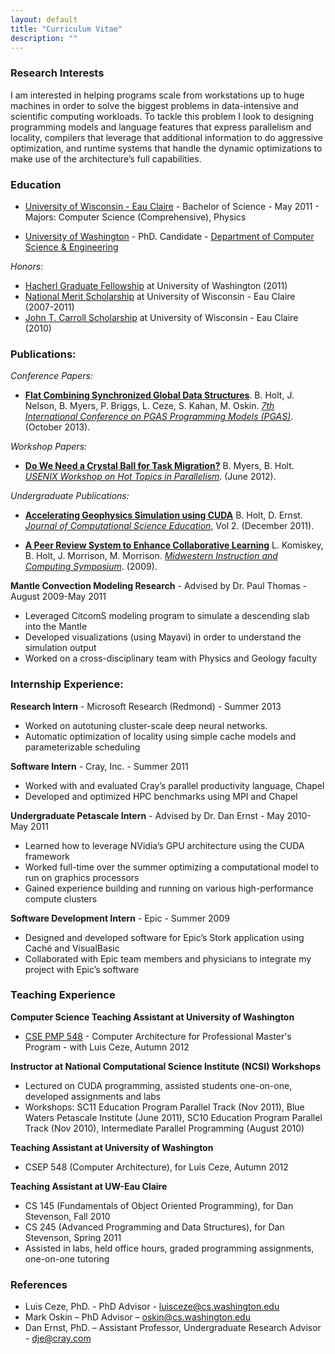 ```yaml
---
layout: default
title: "Curriculum Vitae"
description: ""
---
```


### Research Interests
I am interested in helping programs scale from workstations up to huge machines in order to solve the biggest problems in data-intensive and scientific computing workloads. To tackle this problem I look to designing programming models and language features that express parallelism and locality, compilers that leverage that additional information to do aggressive optimization, and runtime systems that handle the dynamic optimizations to make use of the architecture’s full capabilities.

### Education
* [University of Wisconsin - Eau Claire](http://uwec.edu) - Bachelor of Science - May 2011 - Majors: Computer Science (Comprehensive), Physics

* [University of Washington](http://uw.edu) - PhD. Candidate - [Department of Computer Science & Engineering](http://cs.washington.edu)

*Honors:*

- [Hacherl Graduate Fellowship](http://www.cs.washington.edu/education/grad/current/GradFellowships/Hacherl.html) at University of Washington (2011)
- [National Merit Scholarship](http://www.nationalmerit.org/nmsp.php) at University of Wisconsin - Eau Claire (2007-2011)
- [John T. Carroll Scholarship](http://www.uwec.edu/Physics/academics/carroll.htm) at University of Wisconsin - Eau Claire (2010)

### Publications:
*Conference Papers:*

- **[Flat Combining Synchronized Global Data Structures](papers/holt-pgas13.pdf)**. B. Holt, J. Nelson, B. Myers, P. Briggs, L. Ceze, S. Kahan, M. Oskin. *[7th International Conference on PGAS Programming Models (PGAS)](http://www.pgas2013.org.uk/)*. (October 2013).

*Workshop Papers:*

- **[Do We Need a Crystal Ball for Task Migration?](https://www.usenix.org/system/files/conference/hotpar12/hotpar12-final46.pdf)** B. Myers, B. Holt. *[USENIX Workshop on Hot Topics in Parallelism](https://www.usenix.org/conference/hotpar12)*. (June 2012).

*Undergraduate Publications:*

- **[Accelerating Geophysics Simulation using CUDA](http://jocse.org)** B. Holt, D. Ernst. *[Journal of Computational Science Education](http://jocse.org)*, Vol 2. (December 2011).

- **[A Peer Review System to Enhance Collaborative Learning](http://mics.sdsmt.edu/proceedings/Paper/mics2009_submission_5.pdf)** L. Komiskey, B. Holt, J. Morrison, M. Morrison.  *[Midwestern Instruction and Computing Symposium](http://www.micsymposium.org/)*. (2009).


**Mantle Convection Modeling Research** - Advised by Dr. Paul Thomas - August 2009-May 2011

- Leveraged CitcomS modeling program to simulate a descending slab into the Mantle
- Developed visualizations (using Mayavi) in order to understand the simulation output
- Worked on a cross-disciplinary team with Physics and Geology faculty

### Internship Experience:
**Research Intern** - Microsoft Research (Redmond) - Summer 2013

- Worked on autotuning cluster-scale deep neural networks.
- Automatic optimization of locality using simple cache models and parameterizable scheduling

**Software Intern** - Cray, Inc. - Summer 2011

- Worked with and evaluated Cray’s parallel productivity language, Chapel
- Developed and optimized HPC benchmarks using MPI and Chapel

**Undergraduate Petascale Intern** - Advised by Dr. Dan Ernst - May 2010-May 2011

- Learned how to leverage NVidia’s GPU architecture using the CUDA framework
- Worked full-time over the summer optimizing a computational model to run on graphics processors
- Gained experience building and running on various high-performance compute clusters

**Software Development Intern** - Epic - Summer 2009

- Designed and developed software for Epic’s Stork application using Caché and VisualBasic
- Collaborated with Epic team members and physicians to integrate my project with Epic’s software

### Teaching Experience
**Computer Science Teaching Assistant at University of Washington**

- [CSE PMP 548](http://www.cs.washington.edu/education/courses/csep548/12au/) - Computer Architecture for Professional Master's Program - with Luis Ceze, Autumn 2012

**Instructor at National Computational Science Institute (NCSI) Workshops**

- Lectured on CUDA programming, assisted students one-on-one, developed assignments and labs
- Workshops: SC11 Education Program Parallel Track (Nov 2011), Blue Waters Petascale Institute (June 2011), SC10 Education Program Parallel Track (Nov 2010), Intermediate Parallel Programming (August 2010)

**Teaching Assistant at University of Washington**

- CSEP 548 (Computer Architecture), for Luis Ceze, Autumn 2012

**Teaching Assistant at UW-Eau Claire**

- CS 145 (Fundamentals of Object Oriented Programming), for Dan Stevenson, Fall 2010
- CS 245 (Advanced Programming and Data Structures), for Dan Stevenson, Spring 2011
- Assisted in labs, held office hours, graded programming assignments, one-on-one tutoring

### References
* Luis Ceze, PhD. - PhD Advisor - [luisceze@cs.washington.edu](mailto:luisceze@cs.washington.edu)
* Mark Oskin 	– PhD Advisor – [oskin@cs.washington.edu](mailto:oskin@cs.washington.edu)
* Dan Ernst, PhD. – Assistant Professor, Undergraduate Research Advisor - [dje@cray.com](mailto:dje@cray.com)
